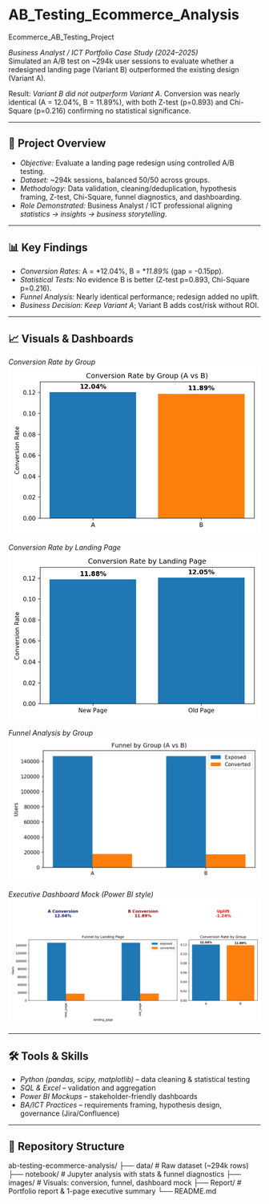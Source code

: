 # AB_Testing_Ecommerce_Analysis

 Ecommerce_AB_Testing_Project  

*Business Analyst / ICT Portfolio Case Study (2024–2025)*  
Simulated an A/B test on ~294k user sessions to evaluate whether a redesigned landing page (Variant B) outperformed the existing design (Variant A).  

Result: *Variant B did not outperform Variant A*. Conversion was nearly identical (A = 12.04%, B = 11.89%), with both Z-test (p=0.893) and Chi-Square (p=0.216) confirming no statistical significance.  

---

## 📌 Project Overview
- *Objective:* Evaluate a landing page redesign using controlled A/B testing.  
- *Dataset:* ~294k sessions, balanced 50/50 across groups.  
- *Methodology:* Data validation, cleaning/deduplication, hypothesis framing, Z-test, Chi-Square, funnel diagnostics, and dashboarding.  
- *Role Demonstrated:* Business Analyst / ICT professional aligning *statistics → insights → business storytelling*.  

---

## 📊 Key Findings
- *Conversion Rates:* A = *12.04%, B = **11.89%* (gap = -0.15pp).  
- *Statistical Tests:* No evidence B is better (Z-test p=0.893, Chi-Square p=0.216).  
- *Funnel Analysis:* Nearly identical performance; redesign added no uplift.  
- *Business Decision:* *Keep Variant A*; Variant B adds cost/risk without ROI.  

---

## 📈 Visuals & Dashboards  

*Conversion Rate by Group*  
![Conversion Rate](image/conversion_rate_by_group_clean.png)  

*Conversion Rate by Landing Page*  
![Conversion KPI](image/conversion_rate_by_landing_page.png)  

*Funnel Analysis by Group*  
![Funnel](image/funnel_by_group.png)  

*Executive Dashboard Mock (Power BI style)*  
![Dashboard](image/dashboard_mock.png)  

---

## 🛠 Tools & Skills
- *Python (pandas, scipy, matplotlib)* – data cleaning & statistical testing  
- *SQL & Excel* – validation and aggregation  
- *Power BI Mockups* – stakeholder-friendly dashboards  
- *BA/ICT Practices* – requirements framing, hypothesis design, governance (Jira/Confluence)  

---

## 📂 Repository Structure

ab-testing-ecommerce-analysis/
├── data/          # Raw dataset (~294k rows)
├── notebook/      # Jupyter analysis with stats & funnel diagnostics
├── images/        # Visuals: conversion, funnel, dashboard mock
├── Report/          # Portfolio report & 1-page executive summary
└── README.md
